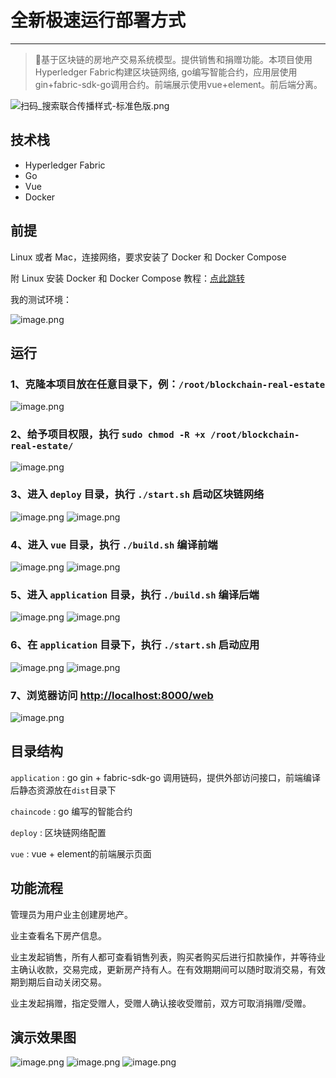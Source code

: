 # 全新极速运行部署方式

---

> 🚀基于区块链的房地产交易系统模型。提供销售和捐赠功能。本项目使用Hyperledger Fabric构建区块链网络, go编写智能合约，应用层使用gin+fabric-sdk-go调用合约。前端展示使用vue+element。前后端分离。


![扫码_搜索联合传播样式-标准色版.png](https://cdn.nlark.com/yuque/0/2021/png/1077776/1612960247290-a878d022-cdd1-4f8b-ad39-98bafbe48894.png#align=left&display=inline&height=624&margin=%5Bobject%20Object%5D&name=%E6%89%AB%E7%A0%81_%E6%90%9C%E7%B4%A2%E8%81%94%E5%90%88%E4%BC%A0%E6%92%AD%E6%A0%B7%E5%BC%8F-%E6%A0%87%E5%87%86%E8%89%B2%E7%89%88.png&originHeight=624&originWidth=2092&size=5221770&status=done&style=none&width=2092)


## 技术栈

- Hyperledger Fabric
- Go
- Vue
- Docker

## 前提

Linux 或者 Mac，连接网络，要求安装了 Docker 和 Docker Compose

附 Linux 安装 Docker 和 Docker Compose 教程：[点此跳转](/Install.md)

我的测试环境：

![image.png](https://cdn.nlark.com/yuque/0/2021/png/1077776/1619497705974-f2cf0c33-5718-4b45-8bd8-aed870b86aa8.png#align=left&display=inline&height=160&margin=%5Bobject%20Object%5D&name=image.png&originHeight=319&originWidth=1116&size=40973&status=done&style=none&width=558)

## 运行

### 1、克隆本项目放在任意目录下，例：`/root/blockchain-real-estate`

![image.png](https://cdn.nlark.com/yuque/0/2021/png/1077776/1619497926959-136131db-40b9-4d9d-8949-9a24015e6b29.png#align=left&display=inline&height=139&margin=%5Bobject%20Object%5D&name=image.png&originHeight=278&originWidth=1345&size=29585&status=done&style=none&width=672.5)

### 2、给予项目权限，执行 `sudo chmod -R +x /root/blockchain-real-estate/`

![image.png](https://cdn.nlark.com/yuque/0/2021/png/1077776/1619497967789-8728ba28-6026-4aca-bf6e-5847c9e6dee8.png#align=left&display=inline&height=128&margin=%5Bobject%20Object%5D&name=image.png&originHeight=255&originWidth=1422&size=32430&status=done&style=none&width=711)

### 3、进入 `deploy` 目录，执行 `./start.sh` 启动区块链网络

![image.png](https://cdn.nlark.com/yuque/0/2021/png/1077776/1619498040768-995d25af-fcd5-41e4-92b9-b0b1f5263c0e.png#align=left&display=inline&height=145&margin=%5Bobject%20Object%5D&name=image.png&originHeight=289&originWidth=1128&size=24879&status=done&style=none&width=564)
![image.png](https://cdn.nlark.com/yuque/0/2021/png/1077776/1619503231479-0628da82-bb59-4cc2-8d6e-ec1b07b8d030.png#align=left&display=inline&height=698&margin=%5Bobject%20Object%5D&name=image.png&originHeight=1396&originWidth=2361&size=417175&status=done&style=none&width=1180.5)

### 4、进入 `vue` 目录，执行 `./build.sh` 编译前端

![image.png](https://cdn.nlark.com/yuque/0/2021/png/1077776/1619498139589-19c53edf-202c-429f-8cdd-381ef8083e66.png#align=left&display=inline&height=159&margin=%5Bobject%20Object%5D&name=image.png&originHeight=318&originWidth=1201&size=25754&status=done&style=none&width=600.5)
![image.png](https://cdn.nlark.com/yuque/0/2021/png/1077776/1619501158280-3028b279-eb14-47fc-9880-f5584df005c9.png#align=left&display=inline&height=500&margin=%5Bobject%20Object%5D&name=image.png&originHeight=1000&originWidth=2361&size=167745&status=done&style=none&width=1180.5)

### 5、进入 `application` 目录，执行 `./build.sh` 编译后端

![image.png](https://cdn.nlark.com/yuque/0/2021/png/1077776/1619498187100-a82374b4-e985-439f-91d7-a3e9d3924dc4.png#align=left&display=inline&height=173&margin=%5Bobject%20Object%5D&name=image.png&originHeight=345&originWidth=1265&size=28209&status=done&style=none&width=632.5)
![image.png](https://cdn.nlark.com/yuque/0/2021/png/1077776/1619503373258-82447169-cc83-4efe-ac32-98513b67bb29.png#align=left&display=inline&height=611&margin=%5Bobject%20Object%5D&name=image.png&originHeight=1222&originWidth=1300&size=166511&status=done&style=none&width=650)

### 6、在 `application` 目录下，执行 `./start.sh` 启动应用

![image.png](https://cdn.nlark.com/yuque/0/2021/png/1077776/1619501464096-a543fd23-153e-4ddc-bd56-472698966940.png#align=left&display=inline&height=159&margin=%5Bobject%20Object%5D&name=image.png&originHeight=317&originWidth=1952&size=54818&status=done&style=none&width=976)
![image.png](https://cdn.nlark.com/yuque/0/2021/png/1077776/1619501482450-7dc34559-6c39-4f8e-a7fe-177659517304.png#align=left&display=inline&height=698&margin=%5Bobject%20Object%5D&name=image.png&originHeight=1396&originWidth=2361&size=367532&status=done&style=none&width=1180.5)

### 7、浏览器访问 [http://localhost:8000/web](http://localhost:8000/web)

![image.png](https://cdn.nlark.com/yuque/0/2021/png/1077776/1619503481607-d6dd7048-77aa-4461-817c-2fcf7507cf9d.png)

## 目录结构

`application` : go gin + fabric-sdk-go 调用链码，提供外部访问接口，前端编译后静态资源放在`dist`目录下

`chaincode` : go 编写的智能合约

`deploy` : 区块链网络配置

`vue` : vue + element的前端展示页面

## 功能流程

管理员为用户业主创建房地产。

业主查看名下房产信息。

业主发起销售，所有人都可查看销售列表，购买者购买后进行扣款操作，并等待业主确认收款，交易完成，更新房产持有人。在有效期期间可以随时取消交易，有效期到期后自动关闭交易。

业主发起捐赠，指定受赠人，受赠人确认接收受赠前，双方可取消捐赠/受赠。

## 演示效果图

![image.png](https://cdn.nlark.com/yuque/0/2021/png/1077776/1619503587830-48d3d53d-92eb-4848-8a38-da2d07b5b119.png#align=left&display=inline&height=777&margin=%5Bobject%20Object%5D&name=image.png&originHeight=1554&originWidth=2875&size=232911&status=done&style=none&width=1437.5)
![image.png](https://cdn.nlark.com/yuque/0/2021/png/1077776/1619503608573-35bcf8ad-5738-4df8-bd7b-4824650c0e13.png#align=left&display=inline&height=778&margin=%5Bobject%20Object%5D&name=image.png&originHeight=1555&originWidth=2880&size=255025&status=done&style=none&width=1440)
![image.png](https://cdn.nlark.com/yuque/0/2021/png/1077776/1619503660695-3596146f-a09c-4914-8667-f2f468e768a5.png#align=left&display=inline&height=779&margin=%5Bobject%20Object%5D&name=image.png&originHeight=1558&originWidth=2880&size=232348&status=done&style=none&width=1440)
